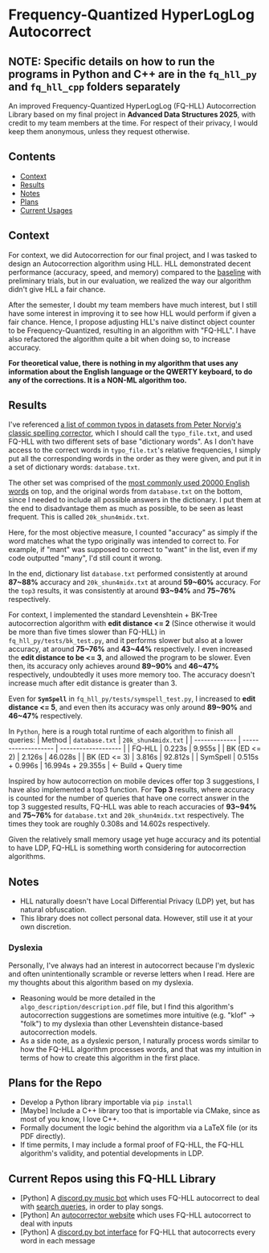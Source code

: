 # Frequency-Quantized HyperLogLog Autocorrect

## NOTE: Specific details on how to run the programs in Python and C++ are in the `fq_hll_py` and `fq_hll_cpp` folders separately

An improved Frequency-Quantized HyperLogLog (FQ-HLL) Autocorrection Library based on my final project in **Advanced Data Structures 2025**, with credit to my team members at the time. For respect of their privacy, I would keep them anonymous, unless they request otherwise.

## Contents
- [Context](#context)
- [Results](#results)
- [Notes](#notes)
- [Plans](#plans-for-the-repo)
- [Current Usages](#current-repos-using-this-fq-hll-library)

## Context
For context, we did Autocorrection for our final project, and I was tasked to design an Autocorrection algorithm using HLL. HLL demonstrated decent performance (accuracy, speed, and memory) compared to the [baseline](https://arxiv.org/pdf/2208.05264) with preliminary trials, but in our evaluation, we realized the way our algorithm didn't give HLL a fair chance. 

After the semester, I doubt my team members have much interest, but I still have some interest in improving it to see how HLL would perform if given a fair chance. Hence, I propose adjusting HLL's naive distinct object counter to be Frequency-Quantized, resulting in an algorithm with "FQ-HLL". I have also refactored the algorithm quite a bit when doing so, to increase accuracy.

**For theoretical value, there is nothing in my algorithm that uses any information about the English language or the QWERTY keyboard, to do any of the corrections. It is a NON-ML algorithm too.**

## Results
I've referenced [a list of common typos in datasets from Peter Norvig's classic spelling corrector](https://www.kaggle.com/datasets/bittlingmayer/spelling/data), which I should call the `typo_file.txt`, and used FQ-HLL with two different sets of base "dictionary words". As I don't have access to the correct words in `typo_file.txt`'s relative frequencies, I simply put all the corresponding words in the order as they were given, and put it in a set of dictionary words: `database.txt`. 

The other set was comprised of the [most commonly used 20000 English words](https://github.com/first20hours/google-10000-english/blob/master/20k.txt) on top, and the original words from `database.txt` on the bottom, since I needed to include all possible answers in the dictionary. I put them at the end to disadvantage them as much as possible, to be seen as least frequent. This is called `20k_shun4midx.txt`.

Here, for the most objective measure, I counted "accuracy" as simply if the word matches what the typo originally was intended to correct to. For example, if "mant" was supposed to correct to "want" in the list, even if my code outputted "many", I'd still count it wrong.

In the end, dictionary list `database.txt` performed consistently at around **87~88%** accuracy and `20k_shun4midx.txt` at around **59~60%** accuracy. For the `top3` results, it was consistently at around **93~94%** and **75~76%** respectively.

For context, I implemented the standard Levenshtein + BK-Tree autocorrection algorithm with **edit distance <= 2** (Since otherwise it would be more than five times slower than FQ-HLL) in `fq_hll_py/tests/bk_test.py`, and it performs slower but also at a lower accuracy, at around **75~76%** and **43~44%** respectively. I even increased the **edit distance to be <= 3**, and allowed the program to be slower. Even then, its accuracy only achieves around **89~90%** and **46~47%** respectively, undoubtedly it uses more memory too. The accuracy doesn't increase much after edit distance is greater than 3.

Even for **`SymSpell`** in `fq_hll_py/tests/symspell_test.py`, I increased to **edit distance <= 5**, and even then its accuracy was only around **89~90%** and **46~47%** respectively.

In `Python`, here is a rough total runtime of each algorithm to finish all queries:
| Method        | `database.txt`      | `20k_shun4midx.txt` |
| ------------- | ------------------- | ------------------- |
| FQ-HLL        | 0.223s              | 9.955s              |
| BK (ED <= 2)  | 2.126s              | 46.028s             |
| BK (ED <= 3)  | 3.816s              | 92.812s             |
| SymSpell      | 0.515s + 0.996s     | 16.994s + 29.355s   | <- Build + Query time

Inspired by how autocorrection on mobile devices offer top 3 suggestions, I have also implemented a top3 function. For **Top 3** results, where accuracy is counted for the number of queries that have one correct answer in the top 3 suggested results, FQ-HLL was able to reach accuracies of **93~94%** and **75~76%** for `database.txt` and `20k_shun4midx.txt` respectively. The times they took are roughly 0.308s and 14.602s respectively.

Given the relatively small memory usage yet huge accuracy and its potential to have LDP, FQ-HLL is something worth considering for autocorrection algorithms.

## Notes
 - HLL naturally doesn't have Local Differential Privacy (LDP) yet, but has natural obfuscation.
 - This library does not collect personal data. However, still use it at your own discretion.
 
### Dyslexia
Personally, I've always had an interest in autocorrect because I'm dyslexic and often unintentionally scramble or reverse letters when I read. Here are my thoughts about this algorithm based on my dyslexia.
 - Reasoning would be more detailed in the `algo_description/description.pdf` file, but I find this algorithm's autocorrection suggestions are sometimes more intuitive (e.g. "klof" -> "folk") to my dyslexia than other Levenshtein distance-based autocorrection models.
 - As a side note, as a dyslexic person, I naturally process words similar to how the FQ-HLL algorithm processes words, and that was my intuition in terms of how to create this algorithm in the first place.

## Plans for the Repo
 - Develop a Python library importable via `pip install`
 - [Maybe] Include a C++ library too that is importable via CMake, since as most of you know, I love C++.
 - Formally document the logic behind the algorithm via a LaTeX file (or its PDF directly).
 - If time permits, I may include a formal proof of FQ-HLL, the FQ-HLL algorithm's validity, and potential developments in LDP.

## Current Repos using this FQ-HLL Library
 - [Python] A [discord.py music bot](https://github.com/ducky4life/smortie) which uses FQ-HLL autocorrect to deal with [search queries](https://github.com/ducky4life/smortie/blob/main/music.py#L144), in order to play songs.
 - [Python] An [autocorrector website](https://web-autocorrector.vercel.app/) which uses FQ-HLL autocorrect to deal with inputs
 - [Python] A [discord.py bot interface](https://github.com/ducky4life/klofr) for FQ-HLL that autocorrects every word in each message
